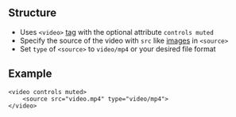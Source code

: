 ## Structure

- Uses `<video>` [tag](common-tags.md) with the optional attribute `controls muted`
- Specify the source of the video with `src` like [images](images.md) in `<source>` 
- Set `type` of `<source>` to `video/mp4` or your desired file format

## Example

```
<video controls muted>
    <source src="video.mp4" type="video/mp4">
</video>
```